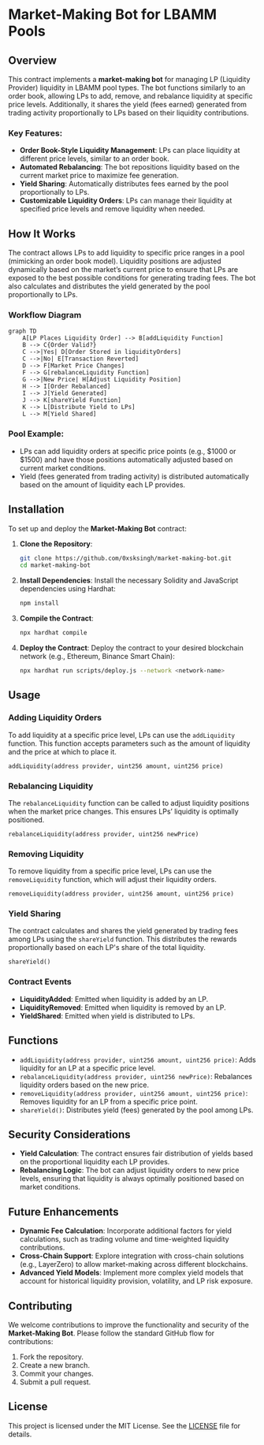 # Market-Making Bot for LBAMM Pools

## Overview

This contract implements a **market-making bot** for managing LP (Liquidity Provider) liquidity in LBAMM pool types. The bot functions similarly to an order book, allowing LPs to add, remove, and rebalance liquidity at specific price levels. Additionally, it shares the yield (fees earned) generated from trading activity proportionally to LPs based on their liquidity contributions.

### Key Features:
- **Order Book-Style Liquidity Management**: LPs can place liquidity at different price levels, similar to an order book.
- **Automated Rebalancing**: The bot repositions liquidity based on the current market price to maximize fee generation.
- **Yield Sharing**: Automatically distributes fees earned by the pool proportionally to LPs.
- **Customizable Liquidity Orders**: LPs can manage their liquidity at specified price levels and remove liquidity when needed.

## How It Works

The contract allows LPs to add liquidity to specific price ranges in a pool (mimicking an order book model). Liquidity positions are adjusted dynamically based on the market’s current price to ensure that LPs are exposed to the best possible conditions for generating trading fees. The bot also calculates and distributes the yield generated by the pool proportionally to LPs.

### Workflow Diagram

```mermaid
graph TD
    A[LP Places Liquidity Order] --> B[addLiquidity Function]
    B --> C{Order Valid?}
    C -->|Yes| D[Order Stored in liquidityOrders]
    C -->|No| E[Transaction Reverted]
    D --> F[Market Price Changes]
    F --> G[rebalanceLiquidity Function]
    G -->|New Price| H[Adjust Liquidity Position]
    H --> I[Order Rebalanced]
    I --> J[Yield Generated]
    J --> K[shareYield Function]
    K --> L[Distribute Yield to LPs]
    L --> M[Yield Shared]
```

### Pool Example:
- LPs can add liquidity orders at specific price points (e.g., $1000 or $1500) and have those positions automatically adjusted based on current market conditions.
- Yield (fees generated from trading activity) is distributed automatically based on the amount of liquidity each LP provides.

## Installation

To set up and deploy the **Market-Making Bot** contract:

1. **Clone the Repository**:
   ```bash
   git clone https://github.com/0xsksingh/market-making-bot.git
   cd market-making-bot
   ```

2. **Install Dependencies**:
   Install the necessary Solidity and JavaScript dependencies using Hardhat:
   ```bash
   npm install
   ```

3. **Compile the Contract**:
   ```bash
   npx hardhat compile
   ```

4. **Deploy the Contract**:
   Deploy the contract to your desired blockchain network (e.g., Ethereum, Binance Smart Chain):
   ```bash
   npx hardhat run scripts/deploy.js --network <network-name>
   ```

## Usage

### Adding Liquidity Orders

To add liquidity at a specific price level, LPs can use the `addLiquidity` function. This function accepts parameters such as the amount of liquidity and the price at which to place it.

```solidity
addLiquidity(address provider, uint256 amount, uint256 price)
```

### Rebalancing Liquidity

The `rebalanceLiquidity` function can be called to adjust liquidity positions when the market price changes. This ensures LPs’ liquidity is optimally positioned.

```solidity
rebalanceLiquidity(address provider, uint256 newPrice)
```

### Removing Liquidity

To remove liquidity from a specific price level, LPs can use the `removeLiquidity` function, which will adjust their liquidity orders.

```solidity
removeLiquidity(address provider, uint256 amount, uint256 price)
```

### Yield Sharing

The contract calculates and shares the yield generated by trading fees among LPs using the `shareYield` function. This distributes the rewards proportionally based on each LP's share of the total liquidity.

```solidity
shareYield()
```

### Contract Events

- **LiquidityAdded**: Emitted when liquidity is added by an LP.
- **LiquidityRemoved**: Emitted when liquidity is removed by an LP.
- **YieldShared**: Emitted when yield is distributed to LPs.

## Functions

- `addLiquidity(address provider, uint256 amount, uint256 price)`: Adds liquidity for an LP at a specific price level.
- `rebalanceLiquidity(address provider, uint256 newPrice)`: Rebalances liquidity orders based on the new price.
- `removeLiquidity(address provider, uint256 amount, uint256 price)`: Removes liquidity for an LP from a specific price point.
- `shareYield()`: Distributes yield (fees) generated by the pool among LPs.

## Security Considerations

- **Yield Calculation**: The contract ensures fair distribution of yields based on the proportional liquidity each LP provides.
- **Rebalancing Logic**: The bot can adjust liquidity orders to new price levels, ensuring that liquidity is always optimally positioned based on market conditions.

## Future Enhancements

- **Dynamic Fee Calculation**: Incorporate additional factors for yield calculations, such as trading volume and time-weighted liquidity contributions.
- **Cross-Chain Support**: Explore integration with cross-chain solutions (e.g., LayerZero) to allow market-making across different blockchains.
- **Advanced Yield Models**: Implement more complex yield models that account for historical liquidity provision, volatility, and LP risk exposure.

## Contributing

We welcome contributions to improve the functionality and security of the **Market-Making Bot**. Please follow the standard GitHub flow for contributions:

1. Fork the repository.
2. Create a new branch.
3. Commit your changes.
4. Submit a pull request.

## License

This project is licensed under the MIT License. See the [LICENSE](./LICENSE) file for details.